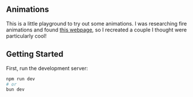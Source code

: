 ## Animations
This is a little playground to try out some animations. I was researching fire animations and found [this webpage](https://freefrontend.com/css-fire-animation/), so I recreated a couple I thought were particularly cool!

## Getting Started

First, run the development server:

```bash
npm run dev
# or
bun dev
```
